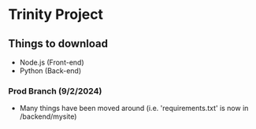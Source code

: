 # Trinity Project

## Things to download

- Node.js (Front-end)
- Python (Back-end)

### Prod Branch (9/2/2024)

- Many things have been moved around (i.e. 'requirements.txt' is now in /backend/mysite)
